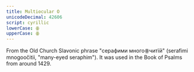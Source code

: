 ```yaml
---
title: Multiocular O
unicodeDecimal: 42606
script: cyrillic
lowerCase: ꙮ
upperCase: ꙮ
---
```


From the Old Church Slavonic phrase "серафими многоꙮчитїй" (serafimi mnogoočitii, "many-eyed seraphim"). It was used in the Book of Psalms from around 1429. 
